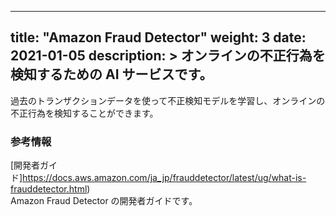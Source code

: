 
---
title: "Amazon Fraud Detector"
weight: 3
date: 2021-01-05
description: >
  オンラインの不正行為を検知するための AI サービスです。
---

過去のトランザクションデータを使って不正検知モデルを学習し、オンラインの不正行為を検知することができます。

### 参考情報

[開発者ガイド]https://docs.aws.amazon.com/ja_jp/frauddetector/latest/ug/what-is-frauddetector.html)<br>
Amazon Fraud Detector の開発者ガイドです。